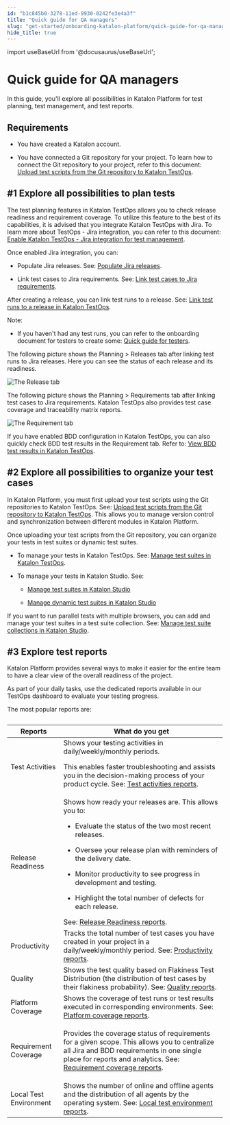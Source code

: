 ```yaml
---
id: "b1c845b0-3278-11ed-9930-0242fe3e4a3f"
title: "Quick guide for QA managers"
slug: "get-started/onboarding-katalon-platform/quick-guide-for-qa-managers"
hide_title: true
---
```

import useBaseUrl from '@docusaurus/useBaseUrl';


# <a id="concept-9537" class="anchor_top_offset"/><a id="ariaid-title1" class="anchor_top_offset"/>Quick guide for QA managers

<p xmlns="http://www.w3.org/1999/xhtml" className="p">In this guide, you'll   explore all possibilities in <span className="ph">Katalon Platform</span> for test planning, test management, and test reports.</p> 

## Requirements

<div xmlns="http://www.w3.org/1999/xhtml" className="p"><ul className="ul"><li className="li"><p className="p">You have created a Katalon account.</p></li><li className="li"><p className="p">You have connected a Git repository for  your project. To learn how to connect the Git repository to your project, refer to this document: <a className="xref" href="/docs/test-management/upload-test-scripts-from-the-git-repository-to-katalon-testops">Upload test scripts from the Git repository to <span className="ph">Katalon TestOps</span></a>.</p></li></ul></div>

## #1 Explore all possibilities to plan tests

<p xmlns="http://www.w3.org/1999/xhtml" className="p">The test planning features in <span className="ph">Katalon TestOps</span> allows you to check release readiness and requirement coverage. To  utilize this feature to the best of its capabilities, it is advised that you  integrate <span className="ph">Katalon TestOps</span> with Jira. To learn more about TestOps - Jira integration, you can refer to this document: <a className="xref" href="/docs/test-management/integration-for-test-management/jira-integration/enable-katalon-testops---jira-integration-for-test-management">Enable <span className="ph">Katalon TestOps</span> - Jira integration for test management</a>.</p> 
<p xmlns="http://www.w3.org/1999/xhtml" className="p">Once enabled Jira integration, you can:</p> 
<div xmlns="http://www.w3.org/1999/xhtml" className="p"><ul className="ul"><li className="li"><p className="p">Populate Jira releases. See: <a className="xref" href="/docs/test-planning/integration-for-test-planning/populate-jira-releases">Populate Jira releases</a>.</p></li><li className="li"><p className="p">Link test cases to Jira requirements. See: <a className="xref" href="/docs/test-planning/integration-for-test-planning/link-test-cases-to-jira-requirements">Link test cases to Jira requirements</a>.</p></li></ul></div>
<p xmlns="http://www.w3.org/1999/xhtml" className="p">After creating a release, you can link test runs to a release. See: <a className="xref" href="/docs/test-planning/link-test-runs-to-a-release-in-katalon-testops">Link test runs to a release in <span className="ph">Katalon TestOps</span></a>. </p> 
<div xmlns="http://www.w3.org/1999/xhtml" className="p"><div className="note note note_note"><span className="note__title">Note:</span> <ul className="ul"><li className="li"><p className="p">If you haven't had any test runs, you can refer to the onboarding  document for testers to create some: <a className="xref" href="/docs/get-started/onboarding-katalon-platform/quick-guide-for-testers">Quick guide for testers</a>.</p></li></ul></div></div>
<p xmlns="http://www.w3.org/1999/xhtml" className="p">The following picture shows the <span className="ph uicontrol">Planning</span> &gt; <span className="ph uicontrol">Releases</span> tab after linking test runs to Jira releases. Here you can see the status of each release and its readiness.</p> 
<p xmlns="http://www.w3.org/1999/xhtml" className="p"><img className="image" src={useBaseUrl("/d43904f0-3281-11ed-9930-0242fe3e4a3f.png")} alt="The Release tab" /></p> 
<p xmlns="http://www.w3.org/1999/xhtml" className="p">The following picture shows the <span className="ph uicontrol">Planning</span> &gt; <span className="ph uicontrol">Requirements</span> tab after linking test cases to Jira requirements. <span className="ph">Katalon TestOps</span> also provides test case coverage and traceability matrix reports.</p> 
<p xmlns="http://www.w3.org/1999/xhtml" className="p"><img className="image" src={useBaseUrl("/d969a4b0-3282-11ed-9930-0242fe3e4a3f.png")} alt="The Requirement tab" /></p> 
<p xmlns="http://www.w3.org/1999/xhtml" className="p">If you have enabled BDD configuration in <span className="ph">Katalon TestOps</span>, you can also quickly check BDD test results in the <span className="ph uicontrol">Requirement</span> tab. Refer to: <a className="xref" href="/docs/reports-and-analytics/reports/view-test-reports/view-test-reports-in-katalon-testops/view-bdd-test-results-in-katalon-testops">View BDD test results in <span className="ph">Katalon TestOps</span></a>.</p> 

## #2 Explore all possibilities to organize your test cases

<p xmlns="http://www.w3.org/1999/xhtml" className="p">In  <span className="ph">Katalon Platform</span>, you must first upload your test scripts using the Git repositories to <span className="ph">Katalon TestOps</span>. See: <a className="xref" href="/docs/test-management/upload-test-scripts-from-the-git-repository-to-katalon-testops">Upload test scripts from the Git repository to <span className="ph">Katalon TestOps</span></a>. This allows you to manage version control and synchronization between different modules in <span className="ph">Katalon Platform</span>. </p> 
<div xmlns="http://www.w3.org/1999/xhtml" className="p"> Once uploading your test scripts from the Git repository, you can organize your tests in test suites or dynamic test suites.<ul className="ul"><li className="li"><p className="p">To manage your tests  in <span className="ph">Katalon TestOps</span>. See: <a className="xref" href="/docs/test-management/manage-tests/test-suite/manage-test-suites-in-katalon-testops">Manage test suites in <span className="ph">Katalon TestOps</span></a>.</p></li><li className="li"><p className="p">To manage your tests in <span className="ph">Katalon Studio</span>. See:</p><ul className="ul"><li className="li"><p className="p"><a className="xref" href="/docs/test-management/manage-tests/test-suite/manage-test-suites-in-katalon-studio">Manage test suites in <span className="ph">Katalon Studio</span></a></p></li><li className="li"><p className="p"><a className="xref" href="/docs/test-management/manage-tests/dynamic-test-suite/manage-dynamic-test-suites-in-katalon-studio">Manage dynamic test suites in <span className="ph">Katalon Studio</span></a></p></li></ul></li></ul></div>
<p xmlns="http://www.w3.org/1999/xhtml" className="p">If you want to run parallel tests with multiple browsers, you can add and manage your test suites in a test suite collection. See: <a className="xref" href="/docs/test-management/manage-tests/manage-test-suite-collections-in-katalon-studio">Manage test suite collections in <span className="ph">Katalon Studio</span></a>.</p> 

## #3 Explore test reports

<p xmlns="http://www.w3.org/1999/xhtml" className="p"><span className="ph">Katalon Platform</span> provides several ways to make it easier for the entire team to have a clear view of the overall readiness of the project.</p> 
    
<p xmlns="http://www.w3.org/1999/xhtml" className="p">As part of your daily tasks, use the dedicated reports available in our TestOps dashboard to evaluate your testing progress.</p> 
    
<p xmlns="http://www.w3.org/1999/xhtml" className="p">The most popular reports are: </p> 
<div xmlns="http://www.w3.org/1999/xhtml" className="p"><table className="table"><caption /><colgroup><col style={{width: '50%'}} /><col style={{width: '50%'}} /></colgroup><thead className="thead"><tr className><th className="entry anchor_top_offset" id="concept-9537__entry__1">Reports</th><th className="entry anchor_top_offset" id="concept-9537__entry__2">What do you get</th></tr></thead><tbody className="tbody"><tr className><td className="entry" headers="concept-9537__entry__1 concept-9537__entry__2 ">Test Activities</td><td className="entry" headers="concept-9537__entry__1 concept-9537__entry__2 ">Shows your testing activities in daily/weekly/monthly periods.<p className="p">This enables faster troubleshooting and assists you in the decision-making process of your product cycle. See: <a className="xref" href="/docs/reports-and-analytics/reports/view-test-reports/view-test-reports-in-katalon-testops/view-testops-dashboard/test-activities-reports">Test activities reports</a>.</p></td></tr><tr className><td className="entry" headers="concept-9537__entry__1 concept-9537__entry__2 ">Release Readiness</td><td className="entry" headers="concept-9537__entry__1 concept-9537__entry__2 ">Shows how ready your releases are. This allows you to:<div className="p"><ul className="ul"><li className="li"><p className="p">Evaluate the status of the two most recent releases.</p></li><li className="li"><p className="p">Oversee your release plan with reminders of the delivery date.</p></li><li className="li"><p className="p">Monitor productivity to see progress in development and testing.</p></li><li className="li"><p className="p">Highlight the total number of defects for each release.</p></li></ul></div>See: <a className="xref" href="/docs/reports-and-analytics/reports/view-test-reports/view-test-reports-in-katalon-testops/view-testops-dashboard/release-readiness-reports">Release Readiness reports</a>.</td></tr><tr className><td className="entry" headers="concept-9537__entry__1 concept-9537__entry__2 ">Productivity</td><td className="entry" headers="concept-9537__entry__1 concept-9537__entry__2 ">Tracks the total number of test cases you have created in your project in  a daily/weekly/monthly period. See: <a className="xref" href="/docs/reports-and-analytics/reports/view-test-reports/view-test-reports-in-katalon-testops/view-testops-dashboard/productivity-reports">Productivity reports</a>.</td></tr><tr className><td className="entry" headers="concept-9537__entry__1 concept-9537__entry__2 ">Quality</td><td className="entry" headers="concept-9537__entry__1 concept-9537__entry__2 ">Shows  the test quality based on Flakiness Test Distribution (the distribution of test cases by their flakiness probability). See: <a className="xref" href="/docs/reports-and-analytics/reports/view-test-reports/view-test-reports-in-katalon-testops/view-testops-dashboard/quality-reports">Quality reports</a>.</td></tr><tr className><td className="entry" headers="concept-9537__entry__1 concept-9537__entry__2 ">Platform Coverage</td><td className="entry" headers="concept-9537__entry__1 concept-9537__entry__2 ">Shows the coverage of test runs or test results executed in corresponding environments. See: <a className="xref" href="/docs/reports-and-analytics/reports/view-test-reports/view-test-reports-in-katalon-testops/view-testops-dashboard/platform-coverage-reports">Platform coverage reports</a>.</td></tr><tr className><td className="entry" headers="concept-9537__entry__1 concept-9537__entry__2 ">Requirement Coverage</td><td className="entry" headers="concept-9537__entry__1 concept-9537__entry__2 "><p className="p">Provides the coverage status of requirements for a given scope. This allows you to centralize all Jira and BDD requirements in one single place for reports and analytics. See: <a className="xref" href="/docs/reports-and-analytics/reports/view-test-reports/view-test-reports-in-katalon-testops/view-testops-dashboard/requirement-coverage-reports">Requirement coverage reports</a>.</p></td></tr><tr className><td className="entry" headers="concept-9537__entry__1 concept-9537__entry__2 ">Local Test Environment</td><td className="entry" headers="concept-9537__entry__1 concept-9537__entry__2 ">Shows the number of online and offline agents and the distribution of all agents by the operating system. See: <a className="xref" href="/docs/reports-and-analytics/reports/view-test-reports/view-test-reports-in-katalon-testops/view-testops-dashboard/local-test-environment-reports">Local test environment reports</a>.</td></tr></tbody></table></div>
